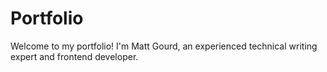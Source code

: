 # Portfolio

Welcome to my portfolio! I'm Matt Gourd, an experienced technical writing expert and frontend developer.
